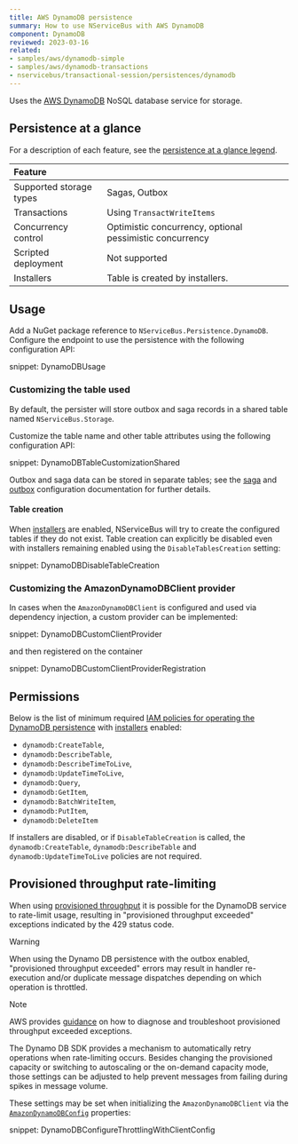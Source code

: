 ```yaml
---
title: AWS DynamoDB persistence
summary: How to use NServiceBus with AWS DynamoDB
component: DynamoDB
reviewed: 2023-03-16
related:
- samples/aws/dynamodb-simple
- samples/aws/dynamodb-transactions
- nservicebus/transactional-session/persistences/dynamodb
---
```


Uses the [AWS DynamoDB](https://aws.amazon.com/pm/dynamodb/) NoSQL database service for storage.

## Persistence at a glance

For a description of each feature, see the [persistence at a glance legend](/persistence/#persistence-at-a-glance).

|Feature                    |   |
|:---                       |---
|Supported storage types    |Sagas, Outbox
|Transactions               |Using `TransactWriteItems`
|Concurrency control        |Optimistic concurrency, optional pessimistic concurrency
|Scripted deployment        |Not supported
|Installers                 |Table is created by installers.

## Usage

Add a NuGet package reference to `NServiceBus.Persistence.DynamoDB`. Configure the endpoint to use the persistence with the following configuration API:

snippet: DynamoDBUsage

### Customizing the table used

By default, the persister will store outbox and saga records in a shared table named `NServiceBus.Storage`.

Customize the table name and other table attributes using the following configuration API:

snippet: DynamoDBTableCustomizationShared

Outbox and saga data can be stored in separate tables; see the [saga](/persistence/dynamodb/sagas.md) and [outbox](/persistence/dynamodb/outbox.md) configuration documentation for further details.

#### Table creation

When [installers](/nservicebus/operations/installers.md) are enabled, NServiceBus will try to create the configured tables if they do not exist. Table creation can explicitly be disabled even with installers remaining enabled using the `DisableTablesCreation` setting:

snippet: DynamoDBDisableTableCreation

### Customizing the AmazonDynamoDBClient provider

In cases when the `AmazonDynamoDBClient` is configured and used via dependency injection, a custom provider can be implemented:

snippet: DynamoDBCustomClientProvider

and then registered on the container

snippet: DynamoDBCustomClientProviderRegistration

## Permissions

Below is the list of minimum required [IAM policies for operating the DynamoDB persistence](https://docs.aws.amazon.com/amazondynamodb/latest/developerguide/security_iam_service-with-iam.html) with [installers](/nservicebus/operations/installers.md) enabled:

  - `dynamodb:CreateTable`,
  - `dynamodb:DescribeTable`,
  - `dynamodb:DescribeTimeToLive`,
  - `dynamodb:UpdateTimeToLive`,
  - `dynamodb:Query`,
  - `dynamodb:GetItem`,
  - `dynamodb:BatchWriteItem`,
  - `dynamodb:PutItem`,
  - `dynamodb:DeleteItem`

If installers are disabled, or if `DisableTableCreation` is called, the `dynamodb:CreateTable`, `dynamodb:DescribeTable` and `dynamodb:UpdateTimeToLive` policies are not required.

## Provisioned throughput rate-limiting

When using [provisioned throughput](https://docs.aws.amazon.com/amazondynamodb/latest/developerguide/ProvisionedThroughput.html) it is possible for the DynamoDB service to rate-limit usage, resulting in "provisioned throughput exceeded" exceptions indicated by the 429 status code.

> [!WARNING]
> When using the Dynamo DB persistence with the outbox enabled, "provisioned throughput exceeded" errors may result in handler re-execution and/or duplicate message dispatches depending on which operation is throttled.

> [!NOTE]
> AWS provides [guidance](https://docs.aws.amazon.com/amazondynamodb/latest/developerguide/ProvisionedThroughput.html#ProvisionedThroughput.Troubleshooting) on how to diagnose and troubleshoot provisioned throughput exceeded exceptions.

The Dynamo DB SDK provides a mechanism to automatically retry operations when rate-limiting occurs. Besides changing the provisioned capacity or switching to autoscaling or the on-demand capacity mode, those settings can be adjusted to help prevent messages from failing during spikes in message volume.

These settings may be set when initializing the `AmazonDynamoDBClient` via the [`AmazonDynamoDBConfig`](https://docs.aws.amazon.com/sdk-for-net/v3/developer-guide/retries-timeouts.html) properties:

snippet: DynamoDBConfigureThrottlingWithClientConfig
